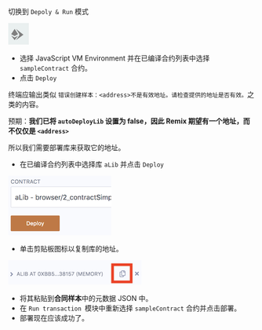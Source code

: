 切换到 `Depoly & Run` 模式

![remix_runtransaction](images/remix_runtransaction.png) 

- 选择 JavaScript VM Environment 并在已编译合约列表中选择 `sampleContract` 合约。
- 点击 `Deploy`

终端应输出类似 `错误创建样本：<address>不是有效地址。请检查提供的地址是否有效。`之类的内容。

预期：**我们已将 `autoDeployLib` 设置为 false，因此 Remix 期望有一个地址，而不仅仅是 `<address>`**

所以我们需要部署库来获取它的地址。

- 在已编译合约列表中选择库 `aLib` 并点击 `Deploy`

![contract_alib](images/contract_alib.png)

- 单击剪贴板图标以复制库的地址。

![alib_copy](images/alib_copy.png)

- 将其粘贴到**合同样本**中的元数据 JSON 中。
- 在 `Run transaction `模块中重新选择 `sampleContract` 合约并点击部署。
- 部署现在应该成功了。



